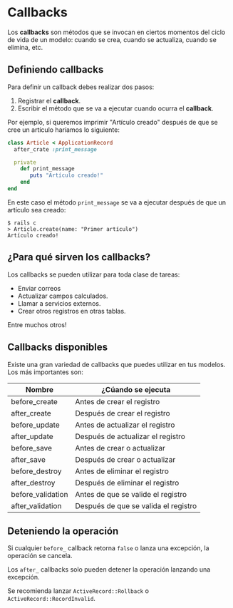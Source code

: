 # Callbacks

Los **callbacks** son métodos que se invocan en ciertos momentos del ciclo de vida de un modelo: cuando se crea, cuando se actualiza, cuando se elimina, etc.

## Definiendo callbacks

Para definir un callback debes realizar dos pasos:

1. Registrar el **callback**.
2. Escribir el método que se va a ejecutar cuando ocurra el **callback**.

Por ejemplo, si queremos imprimir "Artículo creado" después de que se cree un artículo haríamos lo siguiente:

```ruby
class Article < ApplicationRecord
  after_crate :print_message

  private
    def print_message
       puts "Artículo creado!"
    end
end
```

En este caso el método `print_message` se va a ejecutar después de que un artículo sea creado:

```
$ rails c
> Article.create(name: "Primer artículo")
Artículo creado!
```

## ¿Para qué sirven los callbacks?

Los callbacks se pueden utilizar para toda clase de tareas:

* Enviar correos
* Actualizar campos calculados.
* Llamar a servicios externos.
* Crear otros registros en otras tablas.

Entre muchos otros!

## Callbacks disponibles

Existe una gran variedad de callbacks que puedes utilizar en tus modelos. Los más importantes son:

| Nombre                | ¿Cúando se ejecuta                   |
|-----------------------|--------------------------------------|
| before_create         | Antes de crear el registro           |
| after_create          | Después de crear el registro         |
| before_update         | Antes de actualizar el registro      |
| after_update          | Después de actualizar el registro    |
| before_save           | Antes de crear o actualizar          |
| after_save            | Después de crear o actualizar        |
| before_destroy        | Antes de eliminar el registro        |
| after_destroy         | Después de eliminar el registro      |
| before_validation     | Antes de que se valide el registro   |
| after_validation      | Después de que se valida el registro |

## Deteniendo la operación

Si cualquier `before_` callback retorna `false` o lanza una excepción, la operación se cancela.

Los `after_` callbacks solo pueden detener la operación lanzando una excepción.

Se recomienda lanzar `ActiveRecord::Rollback` o `ActiveRecord::RecordInvalid`.
